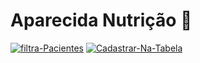 # Aparecida Nutrição :green_apple:

<div>
    <a href="https://ibb.co/2hHjbyC"><img src="https://i.ibb.co/nmtDWbY/filtra-Pacientes.png" alt="filtra-Pacientes" border="0"></a>
    <a href="https://ibb.co/Mk6Zxyx"><img src="https://i.ibb.co/7t4jdxd/Cadastrar-Na-Tabela.png" alt="Cadastrar-Na-Tabela" border="0"></a>

</div>

